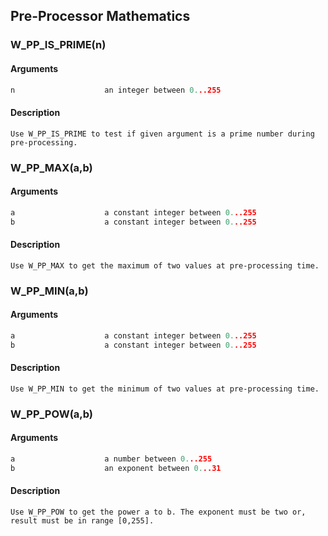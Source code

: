 ## Pre-Processor Mathematics
    
### W_PP_IS_PRIME(n)
#### Arguments
```C
n                    an integer between 0...255
```
#### Description
    Use W_PP_IS_PRIME to test if given argument is a prime number during pre-processing.
    
### W_PP_MAX(a,b)
#### Arguments
```C
a                    a constant integer between 0...255
b                    a constant integer between 0...255
```
#### Description
    Use W_PP_MAX to get the maximum of two values at pre-processing time.
    
### W_PP_MIN(a,b)
#### Arguments
```C
a                    a constant integer between 0...255
b                    a constant integer between 0...255
```
#### Description
    Use W_PP_MIN to get the minimum of two values at pre-processing time.
    
### W_PP_POW(a,b)
#### Arguments
```C
a                    a number between 0...255
b                    an exponent between 0...31
```
#### Description
    Use W_PP_POW to get the power a to b. The exponent must be two or, result must be in range [0,255].
